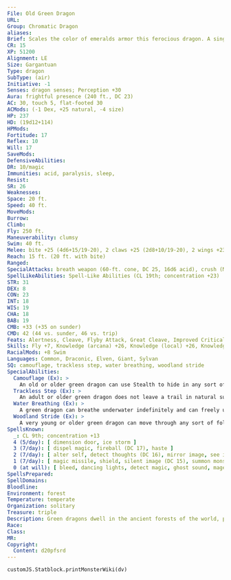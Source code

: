 ```yaml
---
File: Old Green Dragon
URL: 
Group: Chromatic Dragon
aliases: 
Brief: Scales the color of emeralds armor this ferocious dragon. A single sharp horn protrudes from the end of its toothy snout.
CR: 15
XP: 51200
Alignment: LE
Size: Gargantuan
Type: dragon
SubType: (air)
Initiative: -1
Senses: dragon senses; Perception +30
Aura: frightful presence (240 ft., DC 23)
AC: 30, touch 5, flat-footed 30
ACMods: (-1 Dex, +25 natural, -4 size)
HP: 237
HD: (19d12+114)
HPMods: 
Fortitude: 17
Reflex: 10
Will: 17
SaveMods: 
DefensiveAbilities: 
DR: 10/magic
Immunities: acid, paralysis, sleep,
Resist: 
SR: 26
Weaknesses: 
Space: 20 ft.
Speed: 40 ft.
MoveMods: 
Burrow: 
Climb: 
Fly: 250 ft.
Maneuverability: clumsy
Swim: 40 ft.
Melee: bite +25 (4d6+15/19-20), 2 claws +25 (2d8+10/19-20), 2 wings +23 (2d6+5), tail slap +23 (2d8+15)
Reach: 15 ft. (20 ft. with bite)
Ranged: 
SpecialAttacks: breath weapon (60-ft. cone, DC 25, 16d6 acid), crush (Medium creatures, DC 25, 4d6+15), tail sweep (Small creatures, DC 25, 2d6+15)
SpellLikeAbilities: Spell-Like Abilities (CL 19th; concentration +23)  At will-charm person (DC 15), entangle (DC 15), plant growth, suggestion (DC 17)
STR: 31
DEX: 8
CON: 23
INT: 18
WIS: 19
CHA: 18
BAB: 19
CMB: +33 (+35 on sunder)
CMD: 42 (44 vs. sunder, 46 vs. trip)
Feats: Alertness, Cleave, Flyby Attack, Great Cleave, Improved Critical (bite), Improved Critical (claws), Improved Sunder, Iron Will, Multiattack, Power Attack
Skills: Fly +7, Knowledge (arcana) +26, Knowledge (local) +26, Knowledge (nature) +26, Perception +30, Spellcraft +26, Stealth +9, Survival +26, Swim +40, Use Magic Device +26
RacialMods: +8 Swim
Languages: Common, Draconic, Elven, Giant, Sylvan
SQ: camouflage, trackless step, water breathing, woodland stride
SpecialAbilities:
  Camouflage (Ex): >
    An old or older green dragon can use Stealth to hide in any sort of natural terrain, even if the terrain does not grant cover or concealment.
  Trackless Step (Ex): >
    An adult or older green dragon does not leave a trail in natural surroundings and cannot be tracked. A green dragon can choose to leave a trail, if it so desires.
  Water Breathing (Ex): >
    A green dragon can breathe underwater indefinitely and can freely use its breath weapon, spells, and other abilities while submerged.
  Woodland Stride (Ex): >
    A very young or older green dragon can move through any sort of foliage at full speed without taking damage or suffering impairment. Areas of foliage that have been magically manipulated affect it normally.
SpellsKnown:
  _: CL 9th; concentration +13
  4 (5/day): [ dimension door, ice storm ]
  3 (7/day): [ dispel magic, fireball (DC 17), haste ]
  2 (7/day): [ alter self, detect thoughts (DC 16), mirror image, see invisibility ]
  1 (7/day): [ magic missile, shield, silent image (DC 15), summon monster I, ventriloquism (DC 15) ]
  0 (at will): [ bleed, dancing lights, detect magic, ghost sound, mage hand, message, resistance, prestidigitation ]
SpellsPrepared: 
SpellDomains: 
Bloodline: 
Environment: forest
Temperature: temperate
Organization: solitary
Treasure: triple
Description: Green dragons dwell in the ancient forests of the world, prowling under towering canopies in search of prey. Of all the chromatic dragons, green dragons are perhaps the easiest to deal with diplomatically.
Race: 
Class: 
MR: 
Copyright:
  Content: d20pfsrd
---
```

```dataviewjs
customJS.Statblock.printMonsterWiki(dv)
```

